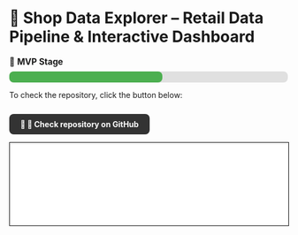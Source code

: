 # 🛒 Shop Data Explorer – Retail Data Pipeline & Interactive Dashboard

<p style="font-size: 1.1em; font-weight: 500; margin-bottom: 8px;">
  🚧 <strong>MVP Stage</strong>
</p>

<div style="background-color: #e0e0e0; border-radius: 8px; width: 100%; height: 20px; margin-bottom: 12px;">
  <div style="width: 55%; height: 100%; background-color: #4caf50; border-radius: 8px;"></div>
</div>

<p style="font-size: 1em; margin-bottom: 12px;">
  To check the repository, click the button below:
</p>


<div style="display: flex; gap: 12px;">
  <!-- <a href="https://lotyappmy.streamlit.app/" 
     class="md-button md-button--primary" 
     style="background-color: #1E90FF; color: white; padding: 10px 20px; 
            border-radius: 8px; text-decoration: none; font-weight: bold; display: inline-flex; align-items: center; gap: 8px;">
    🌍 ✈️ 📱 Flight 4 U – Open App
  </a> -->

  <a href="https://github.com/KamilSemczuk13/shop_exlorer_app"
     class="md-button md-button--secondary" 
     style="background-color: #333; color: white; padding: 10px 20px; 
            border-radius: 8px; text-decoration: none; font-weight: bold; display: inline-flex; align-items: center; gap: 8px;">
    🐙 🐙 Check repository on GitHub
  </a>

</div>


<iframe
    id="content"
    src="shop.html"
    width="100%"
    style="border:1px solid black;overflow:hidden;"
></iframe>
<script>
function resizeIframeToFitContent(iframe) {
    iframe.style.height = (iframe.contentWindow.document.documentElement.scrollHeight + 50) + "px";
    iframe.contentDocument.body.style["overflow"] = 'hidden';
}
window.addEventListener('load', function() {
    var iframe = document.getElementById('content');
    resizeIframeToFitContent(iframe);
});
window.addEventListener('resize', function() {
    var iframe = document.getElementById('content');
    resizeIframeToFitContent(iframe);
});
</script>